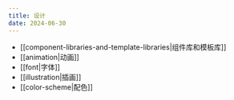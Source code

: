 ```yaml
---
title: 设计
date: 2024-06-30
---
```

- [[component-libraries-and-template-libraries|组件库和模板库]]
- [[animation|动画]]
- [[font|字体]]
- [[illustration|插画]]
- [[color-scheme|配色]]
